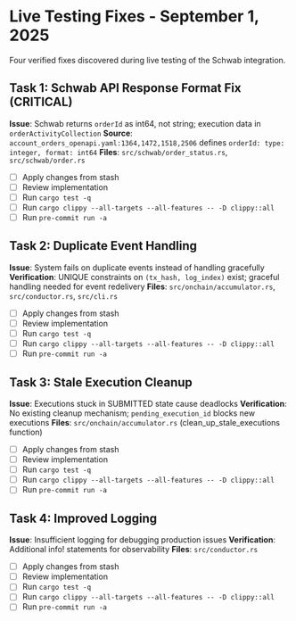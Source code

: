 # Live Testing Fixes - September 1, 2025

Four verified fixes discovered during live testing of the Schwab integration.

## Task 1: Schwab API Response Format Fix (CRITICAL)

**Issue**: Schwab returns `orderId` as int64, not string; execution data in
`orderActivityCollection` **Source**:
`account_orders_openapi.yaml:1364,1472,1518,2506` defines
`orderId: type: integer, format: int64` **Files**: `src/schwab/order_status.rs`,
`src/schwab/order.rs`

- [ ] Apply changes from stash
- [ ] Review implementation
- [ ] Run `cargo test -q`
- [ ] Run `cargo clippy --all-targets --all-features -- -D clippy::all`
- [ ] Run `pre-commit run -a`

## Task 2: Duplicate Event Handling

**Issue**: System fails on duplicate events instead of handling gracefully
**Verification**: UNIQUE constraints on `(tx_hash, log_index)` exist; graceful
handling needed for event redelivery **Files**: `src/onchain/accumulator.rs`,
`src/conductor.rs`, `src/cli.rs`

- [ ] Apply changes from stash
- [ ] Review implementation
- [ ] Run `cargo test -q`
- [ ] Run `cargo clippy --all-targets --all-features -- -D clippy::all`
- [ ] Run `pre-commit run -a`

## Task 3: Stale Execution Cleanup

**Issue**: Executions stuck in SUBMITTED state cause deadlocks **Verification**:
No existing cleanup mechanism; `pending_execution_id` blocks new executions
**Files**: `src/onchain/accumulator.rs` (clean_up_stale_executions function)

- [ ] Apply changes from stash
- [ ] Review implementation
- [ ] Run `cargo test -q`
- [ ] Run `cargo clippy --all-targets --all-features -- -D clippy::all`
- [ ] Run `pre-commit run -a`

## Task 4: Improved Logging

**Issue**: Insufficient logging for debugging production issues
**Verification**: Additional info! statements for observability **Files**:
`src/conductor.rs`

- [ ] Apply changes from stash
- [ ] Review implementation
- [ ] Run `cargo test -q`
- [ ] Run `cargo clippy --all-targets --all-features -- -D clippy::all`
- [ ] Run `pre-commit run -a`
